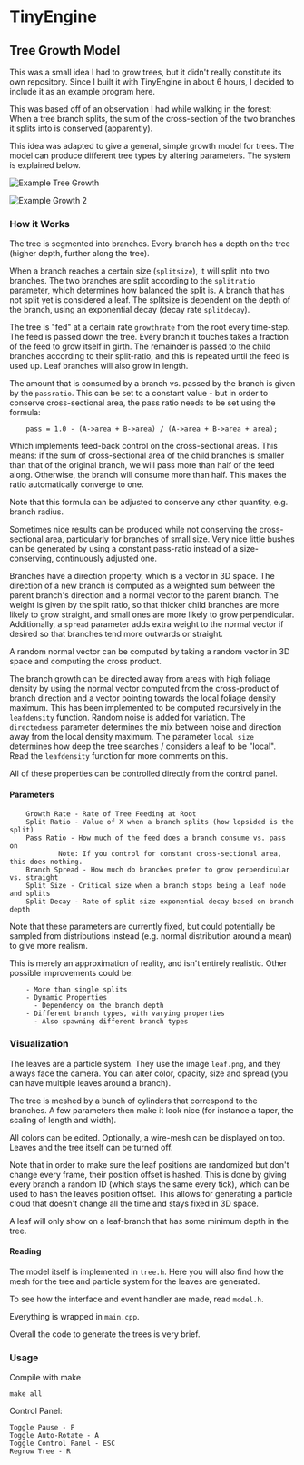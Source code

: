 # TinyEngine

## Tree Growth Model
This was a small idea I had to grow trees, but it didn't really constitute its own repository. Since I built it with TinyEngine in about 6 hours, I decided to include it as an example program here.

This was based off of an observation I had while walking in the forest: When a tree branch splits, the sum of the cross-section of the two branches it splits into is conserved (apparently).

This idea was adapted to give a general, simple growth model for trees. The model can produce different tree types by altering parameters. The system is explained below.

![Example Tree Growth](https://github.com/weigert/TinyEngine/blob/master/examples/6_Tree/screenshots/Redtree.png)

![Example Growth 2](https://github.com/weigert/TinyEngine/blob/master/examples/6_Tree/screenshots/Yellowtree.png)

### How it Works
The tree is segmented into branches. Every branch has a depth on the tree (higher depth, further along the tree).

When a branch reaches a certain size (`splitsize`), it will split into two branches. The two branches are split according to the `splitratio` parameter, which determines how balanced the split is. A branch that has not split yet is considered a leaf. The splitsize is dependent on the depth of the branch, using an exponential decay (decay rate `splitdecay`).

The tree is "fed" at a certain rate `growthrate` from the root every time-step. The feed is passed down the tree. Every branch it touches takes a fraction of the feed to grow itself in girth. The remainder is passed to the child branches according to their split-ratio, and this is repeated until the feed is used up. Leaf branches will also grow in length.

The amount that is consumed by a branch vs. passed by the branch is given by the `passratio`. This can be set to a constant value - but in order to conserve cross-sectional area, the pass ratio needs to be set using the formula:

        pass = 1.0 - (A->area + B->area) / (A->area + B->area + area);

Which implements feed-back control on the cross-sectional areas. This means: if the sum of cross-sectional area of the child branches is smaller than that of the original branch, we will pass more than half of the feed along. Otherwise, the branch will consume more than half. This makes the ratio automatically converge to one.

Note that this formula can be adjusted to conserve any other quantity, e.g. branch radius.

Sometimes nice results can be produced while not conserving the cross-sectional area, particularly for branches of small size. Very nice little bushes can be generated by using a constant pass-ratio instead of a size-conserving, continuously adjusted one.

Branches have a direction property, which is a vector in 3D space. The direction of a new branch is computed as a weighted sum between the parent branch's direction and a normal vector to the parent branch. The weight is given by the split ratio, so that thicker child branches are more likely to grow straight, and small ones are more likely to grow perpendicular. Additionally, a `spread` parameter adds extra weight to the normal vector if desired so that branches tend more outwards or straight.

A random normal vector can be computed by taking a random vector in 3D space and computing the cross product.

The branch growth can be directed away from areas with high foliage density by using the normal vector computed from the cross-product of branch direction and a vector pointing towards the local foliage density maximum. This has been implemented to be computed recursively in the `leafdensity` function. Random noise is added for variation. The `directedness` parameter determines the mix between noise and direction away from the local density maximum. The parameter `local size` determines how deep the tree searches / considers a leaf to be "local". Read the `leafdensity` function for more comments on this.

All of these properties can be controlled directly from the control panel.

#### Parameters

        Growth Rate - Rate of Tree Feeding at Root
        Split Ratio - Value of X when a branch splits (how lopsided is the split)
        Pass Ratio - How much of the feed does a branch consume vs. pass on
                Note: If you control for constant cross-sectional area, this does nothing.
        Branch Spread - How much do branches prefer to grow perpendicular vs. straight
        Split Size - Critical size when a branch stops being a leaf node and splits
        Split Decay - Rate of split size exponential decay based on branch depth

Note that these parameters are currently fixed, but could potentially be sampled from distributions instead (e.g. normal distribution around a mean) to give more realism.

This is merely an approximation of reality, and isn't entirely realistic. Other possible improvements could be:

        - More than single splits
        - Dynamic Properties
          - Dependency on the branch depth
        - Different branch types, with varying properties
          - Also spawning different branch types

### Visualization
The leaves are a particle system. They use the image `leaf.png`, and they always face the camera. You can alter color, opacity, size and spread (you can have multiple leaves around a branch).

The tree is meshed by a bunch of cylinders that correspond to the branches. A few parameters then make it look nice (for instance a taper, the scaling of length and width).

All colors can be edited. Optionally, a wire-mesh can be displayed on top. Leaves and the tree itself can be turned off.

Note that in order to make sure the leaf positions are randomized but don't change every frame, their position offset is hashed. This is done by giving every branch a random ID (which stays the same every tick), which can be used to hash the leaves position offset. This allows for generating a particle cloud that doesn't change all the time and stays fixed in 3D space.

A leaf will only show on a leaf-branch that has some minimum depth in the tree.

#### Reading

The model itself is implemented in `tree.h`. Here you will also find how the mesh for the tree and particle system for the leaves are generated.

To see how the interface and event handler are made, read `model.h`.

Everything is wrapped in `main.cpp`.

Overall the code to generate the trees is very brief.

### Usage

Compile with make

    make all

Control Panel:

    Toggle Pause - P
    Toggle Auto-Rotate - A
    Toggle Control Panel - ESC
    Regrow Tree - R
